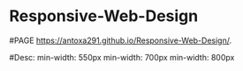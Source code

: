 # Responsive-Web-Design

#PAGE
https://antoxa291.github.io/Responsive-Web-Design/.

#Desc:
min-width: 550px
min-width: 700px
min-width: 800px
